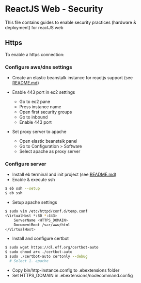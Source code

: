 # ReactJS Web - Security

This file contains guides to enable security practices (hardware & deployment) for reactJS web

## Https

To enable a https connection:

### Configure aws/dns settings

-  Create an elastic beanstalk instance for reactjs support (see [README.md](../README.md))   

-  Enable 443 port in ec2 settings
   -  Go to ec2 pane 
   -  Press instance name
   -  Open first security groups
   -  Go to inbound
   -  Enable 443 port

-  Set proxy server to apache
    -  Open elastic beanstalk panel
    -  Go to Configuration > Software
    -  Select apache as proxy server

### Configure server

-  Install eb terminal and init project (see [README.md](../README.md))
-  Enable & execute ssh

```bash
$ eb ssh --setup
$ eb ssh
```

-  Setup apache settings

```bash
$ sudo vim /etc/httpd/conf.d/temp.conf
<VirtualHost *:80 *:443>
	ServerName <HTTPS_DOMAIN>
	DocumentRoot /var/www/html
</VirtualHost>
```

-  Install and configure certbot

```bash
$ sudo wget https://dl.eff.org/certbot-auto
$ sudo chmod a+x ./certbot-auto
$ sudo ./certbot-auto certonly --debug
  # Select 1. apache
```

-  Copy bin/http-instance.config to .ebextensions folder
-  Set HTTPS_DOMAIN in .ebextensions/nodecommand.config